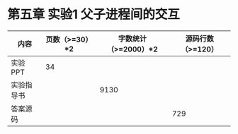 # **第五章 实验1 父子进程间的交互**

| 内容       | 页数（>=30）*2 | 字数统计（>=2000）*2 | 源码行数（>=120） |
| ---------- | -------------- | -------------------- | ----------------- |
| 实验PPT    | 34             |                      |                   |
| 实验指导书 |                | 9130                 |                   |
| 答案源码   |                |                      | 729               |

